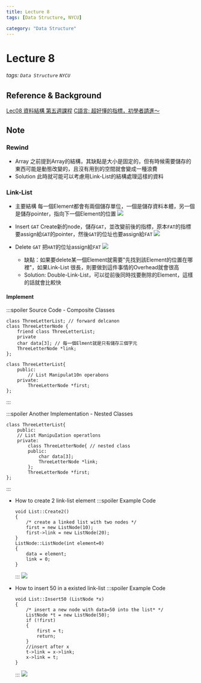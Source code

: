 ```yaml
---
title: Lecture 8
tags: [Data Structure, NYCU]

category: "Data Structure"
---
```


# Lecture 8
###### tags: `Data Structure` `NYCU`

## Reference & Background
[Lec08 資料結構 第五週課程](https://youtu.be/lhXHk8IuFeQ)
[C語言: 超好懂的指標，初學者請進～](https://kopu.chat/c%E8%AA%9E%E8%A8%80-%E8%B6%85%E5%A5%BD%E6%87%82%E7%9A%84%E6%8C%87%E6%A8%99%EF%BC%8C%E5%88%9D%E5%AD%B8%E8%80%85%E8%AB%8B%E9%80%B2%EF%BD%9E/)

## Note

### Rewind
* Array
之前提到Array的結構，其缺點是大小是固定的，但有時候需要儲存的東西可能是動態改變的，且沒有用到的空間就會變成一種浪費
* Solution
此時就可能可以考慮用Link-List的結構處理這樣的資料


### Link-List
* 主要結構
每一個Element都會有兩個儲存單位，一個是儲存資料本體，另一個是儲存pointer，指向下一個Element的位置
![](https://hackmd.io/_uploads/SJ0yRNXH3.png)

* Insert `GAT`
Create新的node，儲存`GAT`，並改變前後的指標，原本`FAT`的指標要assign給`GAT`的pointer，然後`GAT`的位址也要assign給`FAT`
![](https://hackmd.io/_uploads/H1JrREXBh.png)

* Delete `GAT`
把`HAT`的位址assign給`FAT`
![](https://hackmd.io/_uploads/SJ2zkr7B3.png)
    * 缺點：如果要delete某一個Element就需要"先找到該Element的位置在哪裡"，如果Link-List 很長，則要做到這件事情的Overhead就會很高
    * Solution: Double-Link-List，可以從前後同時找要刪除的Element，這樣的話就會比較快

#### Implement
:::spoiler Source Code - Composite Classes
```cpp!
class ThreeLetterList; // forward delcanon 
class ThreeLetterNode {
    friend class ThreeLetterList; 
    private 
    char data[3]; // 每一個Elment就是只有儲存三個字元
    ThreeLetterNode *link;
};

class ThreeLetterList{ 
    public: 
        // List Manipulat10n operabons 
    private:
        ThreeLetterNode *first;
};
```
:::

:::spoiler Another Implementation - Nested Classes
```cpp!
class ThreeLetterList{
    public:
    // List ManipuIation operatlons 
    private:
        class ThreeLetterNode{ // nested class 
        public:
            char data[3]; 
            ThreeLetterNode *link;
        };
        ThreeLetterNode *first;
};
```
:::

* How to create 2 link-list element
    :::spoiler Example Code
    ```cpp!
    void List::Create2()
    {
        /* create a linked list with two nodes */ 
        first = new ListNode(10); 
        first->link = new ListNode(20); 
    }
    ListNode::ListNode(int element=0)
    {
        data = element; 
        link = 0;
    }
    ```
    :::
    ![](https://hackmd.io/_uploads/By5RniQSh.png)

* How to insert 50 in a existed link-list
    :::spoiler Example Code
    ```cpp!
    void List::Insert50 (ListNode *x)
    {
        /* insert a new node with data=50 into the list* */ 
        ListNode *t = new ListNode(50); 
        if (!first) 
        {
            first = t; 
            return;
        }
        //insert after x 
        t->link = x->link; 
        x->link = t;
    }
    ```
    :::
    ![](https://hackmd.io/_uploads/B1nW2imHh.png)